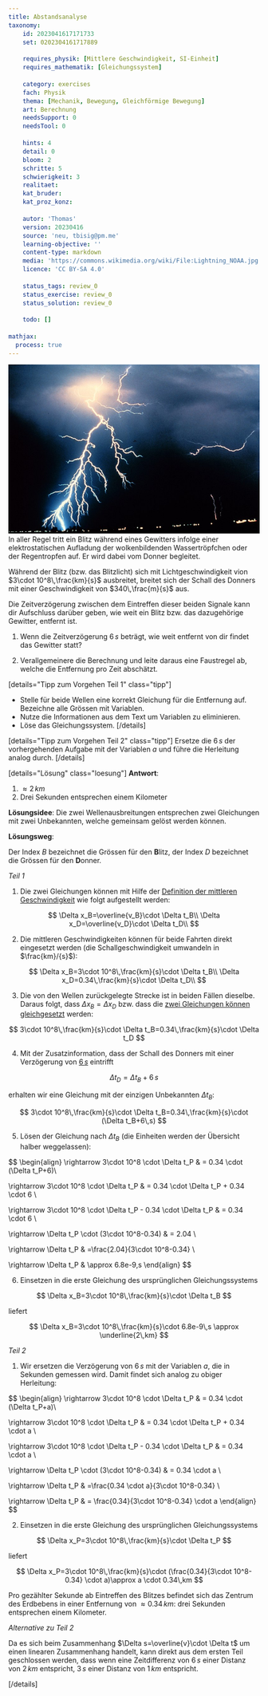 ```yaml
---
title: Abstandsanalyse
taxonomy:
	id: 2023041617171733
	set: 0202304161717889

	requires_physik: [Mittlere Geschwindigkeit, SI-Einheit]
	requires_mathematik: [Gleichungssystem]

	category: exercises
	fach: Physik
	thema: [Mechanik, Bewegung, Gleichförmige Bewegung]
	art: Berechnung
	needsSupport: 0
	needsTool: 0

	hints: 4
	detail: 0
	bloom: 2
	schritte: 5
	schwierigkeit: 3
	realitaet: 
	kat_bruder:
	kat_proz_konz: 

	autor: 'Thomas'
	version: 20230416
	source: 'neu, tbisig@pm.me'
	learning-objective: ''
	content-type: markdown
	media: 'https://commons.wikimedia.org/wiki/File:Lightning_NOAA.jpg'
	licence: 'CC BY-SA 4.0'

	status_tags: review_0
	status_exercise: review_0
	status_solution: review_0

	todo: []

mathjax:
  process: true
---
```

![Mehrere Wolke-zu-Boden- und Wolke-zu-Wolke-Blitzeinschläge während der Nacht. Beobachtet während eines nächtlichen Gewitters.](Lightning_NOAA.jpg?resize=400,300&class=float-right) In aller Regel tritt ein Blitz während eines Gewitters infolge einer elektrostatischen Aufladung der wolkenbildenden Wassertröpfchen oder der Regentropfen auf. Er wird dabei vom Donner begleitet.

Während der Blitz (bzw. das Blitzlicht) sich mit Lichtgeschwindigkeit vion $3\cdot 10^8\,\frac{km}{s}$ ausbreitet, breitet sich der Schall des Donners mit einer Geschwindigkeit von $340\,\frac{m}{s}$ aus.

Die Zeitverzögerung zwischen dem Eintreffen dieser beiden Signale kann dir Aufschluss darüber geben, wie weit ein Blitz bzw. das dazugehörige Gewitter, entfernt ist.

1. Wenn die Zeitverzögerung $6\,s$ beträgt, wie weit entfernt von dir findet das Gewitter statt?

2. Verallgemeinere die Berechnung und leite daraus eine Faustregel ab, welche die Entfernung pro Zeit abschätzt.

[details="Tipp zum Vorgehen Teil 1" class="tipp"]
- Stelle für beide Wellen eine korrekt Gleichung für die Entfernung auf. Bezeichne alle Grössen mit Variablen.
- Nutze die Informationen aus dem Text um Variablen zu eliminieren.
- Löse das Gleichungssystem.
[/details]

[details="Tipp zum Vorgehen Teil 2" class="tipp"]
Ersetze die $6\,s$ der vorhergehenden Aufgabe mit der Variablen $a$ und führe die Herleitung analog durch.
[/details]

[details="Lösung" class="loesung"]
**Antwort**:
1. $\approx 2\,km$
2. Drei Sekunden entsprechen einem Kilometer

**Lösungsidee**: Die zwei Wellenausbreitungen entsprechen zwei Gleichungen mit zwei Unbekannten, welche gemeinsam gelöst werden können.

**Lösungsweg**:

Der Index $B$ bezeichnet die Grössen für den **B**litz, der Index $D$ bezeichnet die Grössen für den **D**onner.

_Teil 1_

1. Die zwei Gleichungen können mit Hilfe der [Definition der mittleren Geschwindigkeit](../) wie folgt aufgestellt werden:

$$
\Delta x_B=\overline{v_B}\cdot \Delta t_B\\
\Delta x_D=\overline{v_D}\cdot \Delta t_D\\
$$

2. Die mittleren Geschwindigkeiten können für beide Fahrten direkt eingesetzt werden (die Schallgeschwindigkeit umwandeln in $\frac{km}/{s}$):

$$
\Delta x_B=3\cdot 10^8\,\frac{km}{s}\cdot \Delta t_B\\
\Delta x_D=0.34\,\frac{km}{s}\cdot \Delta t_D\\
$$

3. Die von den Wellen zurückgelegte Strecke ist  in beiden Fällen dieselbe. Daraus folgt, dass $\Delta x_B=\Delta x_D$ bzw. dass die [zwei Gleichungen können gleichgesetzt](../) werden:

$$
3\cdot 10^8\,\frac{km}{s}\cdot \Delta t_B=0.34\,\frac{km}{s}\cdot \Delta t_D
$$

4. Mit der Zusatzinformation, dass der Schall des Donners mit einer Verzögerung von [$6\,s$](../) eintrifft

$$
\Delta t_D=\Delta t_B+6\,s
$$

erhalten wir eine Gleichung mit der einzigen Unbekannten $\Delta t_B$:

$$
3\cdot 10^8\,\frac{km}{s}\cdot \Delta t_B=0.34\,\frac{km}{s}\cdot (\Delta t_B+6\,s)
$$

5. Lösen der Gleichung nach $\Delta t_B$ (die Einheiten werden der Übersicht halber weggelassen):

$$
\begin{align}
\rightarrow 3\cdot 10^8 \cdot \Delta t_P & = 0.34 \cdot (\Delta t_P+6)\\

\rightarrow 3\cdot 10^8 \cdot \Delta t_P & = 0.34 \cdot \Delta t_P + 0.34 \cdot 6 \\

\rightarrow 3\cdot 10^8 \cdot \Delta t_P - 0.34 \cdot \Delta t_P & = 0.34 \cdot 6 \\

\rightarrow \Delta t_P \cdot (3\cdot 10^8-0.34) & = 2.04 \\

\rightarrow \Delta t_P & =\frac{2.04}{3\cdot 10^8-0.34} \\

\rightarrow \Delta t_P & \approx 6.8e-9\,s
\end{align}
$$


6. Einsetzen in die erste Gleichung des ursprünglichen Gleichungssystems

$$
\Delta x_B=3\cdot 10^8\,\frac{km}{s}\cdot \Delta t_B
$$

liefert

$$
\Delta x_B=3\cdot 10^8\,\frac{km}{s}\cdot 6.8e-9\,s \approx \underline{2\,km}
$$

_Teil 2_

1. Wir ersetzen die Verzögerung von $6\,s$ mit der Variablen $a$, die in Sekunden gemessen wird. Damit findet sich analog zu obiger Herleitung:

$$
\begin{align}
\rightarrow 3\cdot 10^8 \cdot \Delta t_P & = 0.34 \cdot (\Delta t_P+a)\\

\rightarrow 3\cdot 10^8 \cdot \Delta t_P & = 0.34 \cdot \Delta t_P + 0.34 \cdot a \\

\rightarrow 3\cdot 10^8 \cdot \Delta t_P - 0.34 \cdot \Delta t_P & = 0.34 \cdot a \\

\rightarrow \Delta t_P \cdot (3\cdot 10^8-0.34) & = 0.34 \cdot a \\

\rightarrow \Delta t_P & =\frac{0.34 \cdot a}{3\cdot 10^8-0.34} \\

\rightarrow \Delta t_P & = \frac{0.34}{3\cdot 10^8-0.34} \cdot a
\end{align}
$$

2. Einsetzen in die erste Gleichung des ursprünglichen Gleichungssystems

$$
\Delta x_P=3\cdot 10^8\,\frac{km}{s}\cdot \Delta t_P
$$

liefert

$$
\Delta x_P=3\cdot 10^8\,\frac{km}{s}\cdot (\frac{0.34}{3\cdot 10^8-0.34} \cdot a)\approx a \cdot 0.34\,km
$$

Pro gezählter Sekunde ab Eintreffen des Blitzes befindet sich das Zentrum des Erdbebens in einer Entfernung von $\approx 0.34\,km$: drei Sekunden entsprechen einem Kilometer.

_Alternative zu Teil 2_

Da es sich beim Zusammenhang $\Delta s=\overline{v}\cdot \Delta t$ um einen linearen Zusammenhang handelt, kann direkt aus dem ersten Teil geschlossen werden, dass wenn eine Zeitdifferenz von $6\,s$ einer Distanz von $2\,km$ entspricht, $3\,s$ einer Distanz von $1\,km$ entspricht.

[/details]